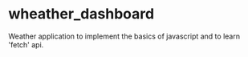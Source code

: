 # wheather_dashboard
Weather application to implement the basics of javascript and to learn 'fetch' api. 
